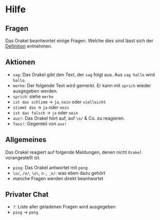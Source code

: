Hilfe
=====

Fragen
------

Das Orakel beantwortet einige Fragen. Welche dies sind lässt sich der
[Definition](https://github.com/hackyourlife/orakel/messages.csv) entnehmen.

Aktionen
--------

* `sag`: Das Orakel gibt den Text, der `sag` folgt aus. Aus `sag hallo` wird
  `hallo`.
* `merke`: Der folgende Text wird gemerkt. Er kann mit `sprich` wieder
  ausgegeben werden.
* `sprich`: siehe `merke`
* `ist das schlimm` → `ja`, `nein` oder `vielleicht`
* `stimmt das` → `ja` oder `nein`
* `ist das falsch` → `ja` oder `nein`
* `aus!`: Das Orakel hört auf, auf `\o/` & Co. zu reagieren.
* `fass!`: Gegenteil von `aus!`

Allgemeines
-----------

Das Orakel reagiert auf folgende Meldungen, denen nicht `Orakel` vorangestellt
ist.

* `ping`: Das Orakel antwortet mit `pong`
* `\o/`, `/o/`, `\o\`, `o-`, `_o/`: was eben dazu gehört
* manche Fragen werden direkt beantwortet

Privater Chat
-------------

* `?`: Liste aller geladenen Fragen wird ausgegeben
* `ping` → `pong`
